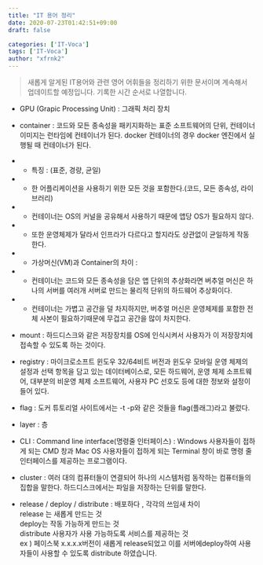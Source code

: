 ```yaml
---
title: "IT 용어 정리"
date: 2020-07-23T01:42:51+09:00
draft: false

categories: ['IT-Voca']
tags: ['IT-Voca']
author: "xfrnk2"
---
```

> 새롭게 알게된 IT용어와 관련 영어 어휘들을 정리하기 위한 문서이며 계속해서 업데이트할 예정입니다.
> 기록한 시간 순서로 나열합니다.

+ GPU (Grapic Processing Unit) : 그래픽 처리 장치
+ container : 코드와 모든 종속성을 패키지화하는 표준 소프트웨어의 단위, 컨테이너 이미지는 런타임에 컨테이너가 된다. docker 컨테이너의 경우 docker 엔진에서 실행될 때 컨테이너가 된다.
+ + 특징 : (표준, 경량, 균일)
+ + 한 어플리케이션을 사용하기 위한 모든 것을 포함한다.(코드, 모든 종속성, 라이브러리)
+ + 컨테이너는 OS의 커널을 공유해서 사용하기 때문에 앱당 OS가 필요하지 않다.
+ + 또한 운영체제가 달라서 인프라가 다르다고 할지라도 상관없이 균일하게 작동한다.


+ + 가상머신(VM)과 Container의 차이 :
+ + 컨테이너는 코드와 모든 종속성을 담은 앱 단위의 추상화라면 버추얼 머신은 하나의 서버를 여러개 서버로 만드는 물리적 단위의 하드웨어 추상화이다. 
+ + 컨테이너는 가볍고 공간을 덜 차지하지만, 버추얼 머신은 운영체제를 포함한 전체 사본이 필요하기때문에 무겁고 공간을 많이 차지한다.
  
  
+ mount : 하드디스크와 같은 저장장치를 OS에 인식시켜서 사용자가 이 저장장치에 접속할 수 있도록 하는 것이다.
+ registry : 마이크로소프트 윈도우 32/64비트 버전과 윈도우 모바일 운영 체제의 설정과 선택 항목을 담고 있는 데이터베이스로, 모든 하드웨어, 운영 체제 소프트웨어, 대부분의 비운영 체제 소프트웨어, 사용자 PC 선호도 등에 대한 정보와 설정이 들어 있다.
  
+ flag : 도커 튜토리얼 사이트에서는 -t -p와 같은 것들을 flag(플래그)라고 불렀다. 
+ layer : 층 
+ CLI : Command line interface(명령줄 인터페이스)  : Windows 사용자들이 접하게 되는 CMD 창과 Mac OS 사용자들이 접하게 되는 Terminal 창이 바로 명령 줄 인터페이스를 제공하는 프로그램이다.
+ cluster : 여러 대의 컴퓨터들이 연결되어 하나의 시스템처럼 동작하는 컴퓨터들의 집합을 말한다.  하드디스크에서는 파일을 저장하는 단위를 말한다.
  
+ release / deploy / distribute : 배포하다 , 각각의 쓰임새 차이   
	release 는 새롭게 만드는 것  
	deploy는 작동 가능하게 만드는 것  
	distribute 사용자가 사용 가능하도록 서비스를 제공하는 것  
	ex ) 페이스북 x.x.x.x버전이 새롭게 release되었고 이를 서버에deploy하여 사용자들이 사용할 수 있도록 distribute 하였습니다.
